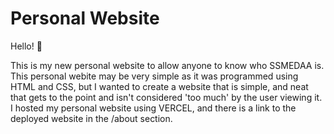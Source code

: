 # Personal Website 
Hello! 👋

This is my new personal website to allow anyone to know who SSMEDAA is. This personal webite may be very simple as it was programmed using HTML and CSS, but I wanted to create a website that is simple, and neat that gets to the point and isn't considered 'too much' by the user viewing it. I hosted my personal website using VERCEL, and there is a link to the deployed website in the /about section.

